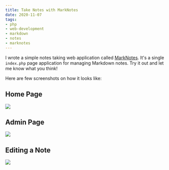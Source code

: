```yaml
---
title: Take Notes with MarkNotes
date: 2020-11-07
tags:
- php
- web-development
- markdown
- notes
- marknotes
---
```


I wrote a simple notes taking web application called [MarkNotes](https://github.com/zemian/marknotes). It's a single `index.php` page application for managing Markdown notes. Try it out and let me know what you think!

Here are few screenshots on how it looks like:

## Home Page
![](/assets/images/posts/2020/marknotes1.png)

## Admin Page
![](/assets/images/posts/2020/marknotes2.png)

## Editing a Note
![](/assets/images/posts/2020/marknotes3.png)
